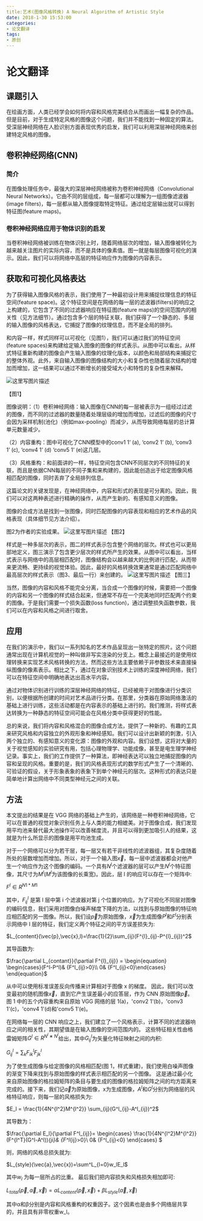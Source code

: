 ```yaml
---
title:艺术(图像风格转换) A Neural Algorithm of Artistic Style
date: 2018-1-30 15:53:00
categories: 
- 论文翻译
tags:
- 原创
---
```


		
# 论文翻译

## 课题引入

在绘画方面，人类已经学会如何将内容和风格完美结合从而画出一幅复杂的作品。但是目前，对于生成特定风格的图像这个问题，我们并不能找到一种固定的算法。受深层神经网络在人脸识别方面表现优秀的启发，我们可以利用深层神经网络来创建特定风格的图像。

## 卷积神经网络(CNN)

### 简介

在图像处理任务中，最强大的深层神经网络被称为卷积神经网络（Convolutional Neural Networks）。它由不同的层组成，每一层都可以理解为一组图像滤波器(image filters)，每一层都从输入图像提取特定特征。通过给定层输出就可以得到特征图(feature maps)。

### 卷积神经网络应用于物体识别的启发

当卷积神经网络被训练在物体识别上时，随着网络层次的增加，输入图像被转化为越来越关注图片的实际内容，而不是具体的像素值。图一就是每层图像可视化的演示。因此，我们可以将网络中高层的特征响应作为图像的内容表示。

## 获取和可视化风格表达

为了获得输入图像风格的表示，我们使用了一种最初设计用来捕捉纹理信息的特征空间(feature space)。这个特征空间是在网络的每一层的滤波器(filters)的响应之上构建的，它包含了不同的过滤器响应在特征图(feature maps)的空间范围内的相关性（见方法细节）。通过包含多个层的特征关联，我们获得了一个静态的、多层的输入图像的风格表达，它捕捉了图像的纹理信息，而不是全局的排列。

和内容一样，样式同样可以可视化（见图1），我们可以通过我们的特征空间(feature spaces)来构建给定输入图像的图像的样式表示。从图中可以看出，从样式特征重新构建的图像会产生输入图像的纹理化版本，以颜色和局部结构来捕捉它的整体外观。此外，来自输入图像的图像结构的大小和复杂性也随着层次结构的增加而增加，这一结果可以通过不断增长的接受域大小和特性的复杂性来解释。

![这里写图片描述](http://img.blog.csdn.net/20180130122303448?watermark/2/text/aHR0cDovL2Jsb2cuY3Nkbi5uZXQvcXFfMzYyODU4Nzk=/font/5a6L5L2T/fontsize/400/fill/I0JBQkFCMA==/dissolve/70/gravity/SouthEast)

【图1】

图像说明：（1）卷积神经网络：输入图像在CNN的每一层被表示为一组经过过滤的图像，而不同的过滤器的数量随着处理层级的增加而增加，过滤后的图像的尺寸会因为采样机制(池化)（例如max-pooling）而减少，从而导致网络每层的总计算单元数量减少。

（2）内容重构：图中可视化了CNN模型中的conv1 1’ (a), ‘conv2 1’ (b), ‘conv3 1’ (c), ‘conv4 1’ (d) ‘conv5 1’ (e)这几层。

（3）风格重构：和前面讲的一样，特征空间包含CNN不同层次的不同特征的关联，而且是依据CNN每层的不同子集和来构建的，因此能创造出于给定图像风格相匹配的图像，同时丢弃了全局排列信息。



这篇论文的关键发现是，在神经网络中，内容和形式的表现是可分离的。因此，我们可以对这两种表述进行精确的操作，从而产生新的、有感知意义的图像。

图像的合成方法是找到一张图像，同时匹配图像的内容表现和相应的艺术作品的风格表现（具体细节见方法介绍）。

图2为作者的实验成果。
![这里写图片描述](http://img.blog.csdn.net/20180130122409055?watermark/2/text/aHR0cDovL2Jsb2cuY3Nkbi5uZXQvcXFfMzYyODU4Nzk=/font/5a6L5L2T/fontsize/400/fill/I0JBQkFCMA==/dissolve/70/gravity/SouthEast)
【图2】

样式是一种多层次的表示，图二的样式表示包含整个网络的层次。样式也可以更局部地定义，图三演示了包含更少层次的样式所产生的效果。从图中可以看出，当样式表示与网络中的高层相匹配时，图像结构会以越来越大的比例进行匹配，从而带来更流畅、更持续的视觉体验。因此，最好的风格转换效果通常是通过匹配网络中最高层次的样式表示（图3、最后一行）来创建的。
![这里写图片描述](http://img.blog.csdn.net/20180130122648816?watermark/2/text/aHR0cDovL2Jsb2cuY3Nkbi5uZXQvcXFfMzYyODU4Nzk=/font/5a6L5L2T/fontsize/400/fill/I0JBQkFCMA==/dissolve/70/gravity/SouthEast)
【图三】

当然，图像的内容和风格不能完全分离，当合成一个图像的时候，需要把一个图像的内容和另一个图像的样式结合起来，但通常不存在一个完美地同时匹配两个约束的图像。于是我们需要一个损失函数(loss function)，通过调整损失函数参数，我们可以在内容和风格之间进行取舍。

## 应用

在我们的演示中，我们以一系列知名的艺术作品呈现出一张特定的照片。这个问题通常出现在计算机视觉的一种叫做非写实渲染的分支上。概念上最接近的是使用纹理转换来实现艺术风格转换的方法，然而这些方法主要依赖于非参数技术来直接操纵图像的像素表示。相比之下，通过在对象识别技术上训练的深度神经网络，我们可以在特征空间中明确地表达出高水平内容。

通过对物体识别进行训练的深层神经网络的特征，已经被用于对图像进行分类识别，以便根据所创建的时间对艺术品进行分类。在那里，分类器在原始网络激活的基础上进行训练，这些活动都是在内容表示的基础上进行的。我们推测，将样式表达转换为一种静态的特征空间可能会在风格分类中获得更好的性能。

总的来说，我们将内容和风格混合的图像合成方法，提供了一种新的、有趣的工具来研究风格和内容独立的外观形象和神经感知。我们可以设计出新颖的刺激，引入两个独立的、有感知意义的变化源：图像的外观和内容。我们设想，这将对大量的关于视觉感知的实验研究有用，包括心理物理学、功能成像，甚至是电生理学神经记录。事实上，我们的工作提供了一种算法，即神经表达可以独立地捕捉图像的内容和呈现的风格。重要的是，我们的风格表现形式的数学形式产生了一个清晰的、可验证的假设，关于形象表象的表象下到单个神经元的层次。这种形式的表达只是简单地计算出网络中不同类型神经元之间的关联。

## 方法

本文提出的结果是在 VGG 网络的基础上产生的，该网络是一种卷积神经网络，它可以在普通的视觉对象识别任务上与人类的能力相媲美。对于图像合成，我们发现用平均池来替代最大池操作可以改善梯度流，并且可以得到更加吸引人的结果，这就是为什么所显示的图像是用平均池生成。

对于一个网络可以分为若干层，每一层又有若干非线性的滤波器组，其复杂度随着所处的层数增加而增加。所以，对于一个输入图$\vec{x}$，每一层中滤波器都会对他产生一个响应作为这个图像的编码。一个具有$N^l$个滤波器的层可以产生$N^l$个特征图像，其尺寸为$M^l$($M^l$为该图像的长乘宽)。因此，层 l 的响应可以存在一个矩阵中:

$F^l \in R^{N1*M1}$

其中，$F^l_{ij}$ 是第 l 层中第 i 个滤波器对第 j 个位置的响应。为了可视化不同层对图像的编码信息，我们采用对图像白噪声梯度下降的方法，以找到与原始图像的特征响应相匹配的另一图像。所以，我们设$\vec{p}$为原始图像，$\vec{x}$为生成图像$P^l$和$F^l$分别表示网络中 l 层的特征，我们定义两个特征之间的平方误差损失为:

$L_{content}(\vec{p},\vec{x},l)=\frac{1}{2}\sum_{ij}(F^{l}_{ij}-P^{l}_{ij})^2$

其导函数为:

$\frac{\partial L_{contant}}{\partial F^{l}_{ij}} = \begin{equation} \begin{cases}(F^l-P^l)& {F^l_{ij}>0}\\ 0& {F^l_{ij}<0}\end{cases} \end{equation}$

从中可以使用标准误差反向传播来计算相对于图像 x 的梯度。 因此，我们可以改变最初的随机图像$\vec{x}$，直到它产生误差最小的应答层，作为 CNN 原始图像$\vec{p}$。图 1 中的五个内容重构来自原始 VGG 网络的层 1(a)，'conv2 1'(b)，'conv3 1'(c)，'conv4 1'(d)和'conv5 1'(e)。

在网络每一层的 CNN 响应之上，我们建立了一个风格表示，计算不同的滤波器响应之间的相关性，其期望值是在输入图像的空间范围内的。 这些特征相关性由格雷姆矩阵$G^l∈R^{N^l∗N^l}$给出，其中$G^l_{ij}$为矢量化特征映射之间的内积:

$G^l_{ij}=\sum_k F^l_{ik} F^l_{jk}$

为了使生成图像与给定图像的风格相匹配(图 1，样式重建)，我们使用白噪声图像的渐变下降来找到与原始图像的样式表示相匹配的另一个图像。 这是通过最小化来自原始图像的格拉姆矩阵的条目与要生成的图像的格拉姆矩阵之间的均方距离来完成的。接下来，我们记$\vec{a}$为原始图像，x为生成图像，$A^l$和$G^l$分别为网络层的风格特征响应，则每一层的风格损失为:

$E_l = \frac{1}{4N^{l^2}M^{l^2}} \sum_{ij}(G^l_{ij}-A^l_{ij})^2$

其导数为：

$\frac{\partial E_l}{\partial F^l_{ij}}= \begin{cases} \frac{1}{4N^{l^2}M^{l^2}}(F^{l^T}(G^l-A^l))_{ji}& {F^l_{ij}>0}\\ 0& {F^l_{ij}<0} \end{cases} $

则，网络的风格总损失就为:			

$L_{style}(\vec{a},\vec{x})=\sum^L_{l=0}w_lE_l$

其中$w_l$ 为每一层所占的比重。
最后我们把内容损失和风格损失相加即可:

$L_{total}(\vec{p},\vec{a},\vec{x})=\alpha L_{content}(\vec{p},\vec{x}) + \beta L_{style}(\vec{a},\vec{x})$

其中α和β分别是内容和风格重构的权重因子。这个因素也是由多个网络层共享的，并且具有非零权重w_l。
